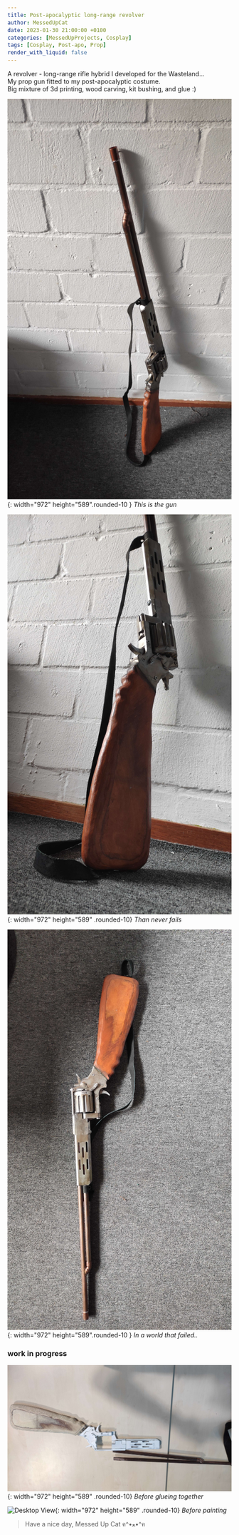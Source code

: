 ```yaml
---
title: Post-apocalyptic long-range revolver
author: MessedUpCat
date: 2023-01-30 21:00:00 +0100
categories: [MessedUpProjects, Cosplay]
tags: [Cosplay, Post-apo, Prop]
render_with_liquid: false
---
```


A revolver - long-range rifle hybrid I developed for the Wasteland... <br>
My prop gun fitted to my post-apocalyptic costume. <br>
Big mixture of 3d printing, wood carving, kit bushing, and glue :) 

![Desktop View](/assets/2023-01-30-Post-apo-gun/Post%20apo%20rifle1.jpg){: width="972" height="589".rounded-10 }
_This is the gun_

![Desktop View](/assets/2023-01-30-Post-apo-gun/Post%20apo%20rifle%203.jpg){: width="972" height="589" .rounded-10}
_Than never fails_

![Desktop View](/assets/2023-01-30-Post-apo-gun/Post%20apo%20rifle.jpg){: width="972" height="589".rounded-10 }
_In a world that failed.._

### work in progress
![Desktop View](/assets/2023-01-30-Post-apo-gun/Post%20apo%20rifle%20wip.jpg){: width="972" height="589" .rounded-10}
_Before glueing together_

![Desktop View](/assets/2023-01-30-Post-apo-gun/Post%20apo%20rifle%20wip2.jpg){: width="972" height="589" .rounded-10}
_Before painting_


>Have a nice day, Messed Up Cat ฅ^•ﻌ•^ฅ